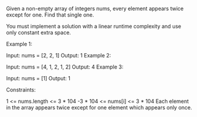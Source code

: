 Given a non-empty array of integers nums, every element appears twice except for one. Find that single one.

You must implement a solution with a linear runtime complexity and use only constant extra space.

 

Example 1:

Input: nums = [2, 2, 1]
Output: 1
Example 2:

Input: nums = [4, 1, 2, 1, 2]
Output: 4
Example 3:

Input: nums = [1]
Output: 1
 

Constraints:

1 <= nums.length <= 3 * 104
-3 * 104 <= nums[i] <= 3 * 104
Each element in the array appears twice except for one element which appears only once.
